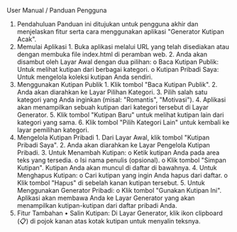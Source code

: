 User Manual / Panduan Pengguna
  1. Pendahuluan
Panduan ini ditujukan untuk pengguna akhir dan menjelaskan fitur serta cara menggunakan aplikasi "Generator Kutipan Acak".
  2. Memulai Aplikasi
    1.	Buka aplikasi melalui URL yang telah disediakan atau dengan membuka file index.html di peramban web.
    2.	Anda akan disambut oleh Layar Awal dengan dua pilihan:
      o	Baca Kutipan Publik: Untuk melihat kutipan dari berbagai kategori.
      o	Kutipan Pribadi Saya: Untuk mengelola koleksi kutipan Anda sendiri.
  3. Menggunakan Kutipan Publik
    1.	Klik tombol "Baca Kutipan Publik".
    2.	Anda akan diarahkan ke Layar Pilihan Kategori.
    3.	Pilih salah satu kategori yang Anda inginkan (misal: "Romantis", "Motivasi").
    4.	Aplikasi akan menampilkan sebuah kutipan dari kategori tersebut di Layar Generator.
    5.	Klik tombol "Kutipan Baru" untuk melihat kutipan lain dari kategori yang sama.
    6.	Klik tombol "Pilih Kategori Lain" untuk kembali ke layar pemilihan kategori.
  4. Mengelola Kutipan Pribadi
    1.	Dari Layar Awal, klik tombol "Kutipan Pribadi Saya".
    2.	Anda akan diarahkan ke Layar Pengelola Kutipan Pribadi.
    3.	Untuk Menambah Kutipan:
      o	Ketik kutipan Anda pada area teks yang tersedia.
      o	Isi nama penulis (opsional).
      o	Klik tombol "Simpan Kutipan". Kutipan Anda akan muncul di daftar di bawahnya.
    4.	Untuk Menghapus Kutipan:
      o	Cari kutipan yang ingin Anda hapus dari daftar.
      o	Klik tombol "Hapus" di sebelah kanan kutipan tersebut.
    5.	Untuk Menggunakan Generator Pribadi:
      o	Klik tombol "Gunakan Kutipan Ini". Aplikasi akan membawa Anda ke Layar Generator yang akan menampilkan kutipan-kutipan dari daftar pribadi Anda.
  5. Fitur Tambahan
    •	Salin Kutipan: Di Layar Generator, klik ikon clipboard (📋) di pojok kanan atas kotak kutipan untuk menyalin teksnya.
